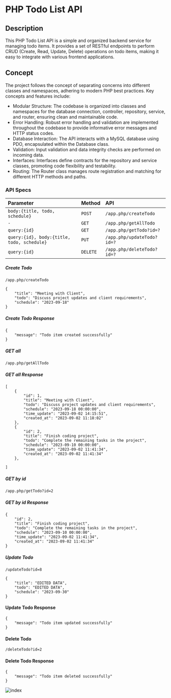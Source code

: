 # PHP Todo List API

## Description

This PHP Todo List API is a simple and organized backend service for managing todo items. It provides a set of RESTful endpoints to perform CRUD (Create, Read, Update, Delete) operations on todo items, making it easy to integrate with various frontend applications.

## Concept

The project follows the concept of separating concerns into different classes and namespaces, adhering to modern PHP best practices. Key concepts and features include:

- Modular Structure: The codebase is organized into classes and namespaces for the database connection, controller, repository, service, and router, ensuring clean and maintainable code.
- Error Handling: Robust error handling and validation are implemented throughout the codebase to provide informative error messages and HTTP status codes.
- Database Interaction: The API interacts with a MySQL database using PDO, encapsulated within the Database class.
- Validation: Input validation and data integrity checks are performed on incoming data.
- Interfaces: Interfaces define contracts for the repository and service classes, promoting code flexibility and testability.
- Routing: The Router class manages route registration and matching for different HTTP methods and paths.

### API Specs

| Parameter                                  | Method   | API                        |
| :----------------------------------------- | :------- | :------------------------- |
| `body:{title, todo, schedule}`             | `POST`   | `/app.php/createTodo`      |
| `-`                                        | `GET`    | `/app.php/getAllTodo`      |
| `query:{id}`                               | `GET`    | `/app.php/getTodo?id=?`    |
| `query:{id}, body:{title, todo, schedule}` | `PUT`    | `/app.php/updateTodo?id=?` |
| `query:{id}`                               | `DELETE` | `/app.php/deleteTodo?id=?` |

##### Create Todo

`/app.php/createTodo`

```
{
    "title": "Meeting with Client",
    "todo": "Discuss project updates and client requirements",
    "schedule": "2023-09-18"
}

```

##### Create Todo Response

```
{
    "message": "Todo item created successfully"
}
```

##### GET all

`/app.php/getAllTodo`

##### GET all Response

```
[
    {
        "id": 1,
        "title": "Meeting with Client",
        "todo": "Discuss project updates and client requirements",
        "schedule": "2023-09-18 00:00:00",
        "time_update": "2023-09-02 14:15:51",
        "created_at": "2023-09-02 11:18:02"
    },
    {
        "id": 2,
        "title": "Finish coding project",
        "todo": "Complete the remaining tasks in the project",
        "schedule": "2023-09-10 00:00:00",
        "time_update": "2023-09-02 11:41:34",
        "created_at": "2023-09-02 11:41:34"
    },

]
```

##### GET by id

`/app.php/getTodo?id=2`

##### GET by id Response

```
{
    "id": 2,
    "title": "Finish coding project",
    "todo": "Complete the remaining tasks in the project",
    "schedule": "2023-09-10 00:00:00",
    "time_update": "2023-09-02 11:41:34",
    "created_at": "2023-09-02 11:41:34"
}
```

##### Update Todo

`/updateTodo?id=8`

```
{
    "title": "EDITED DATA",
    "todo": "EDITED DATA",
    "schedule": "2023-09-30"
}
```

#### Update Todo Response

```
{
    "message": "Todo item updated successfully"
}
```

#### Delete Todo

`/deleteTodo?id=2`

#### Delete Todo Response

```
{
    "message": "Todo item deleted successfully"
}
```

![index](https://github.com/DavidNath4/PHP-Todo-API/assets/73566173/c32198fb-5bf9-4111-93b9-b38899befb08)
